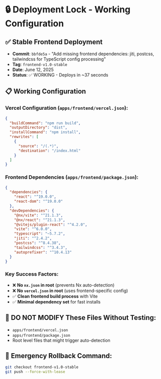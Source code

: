 # 🔒 Deployment Lock - Working Configuration

## ✅ Stable Frontend Deployment
- **Commit**: `bbfde5a` - "Add missing frontend dependencies: jiti, postcss, tailwindcss for TypeScript config processing"  
- **Tag**: `frontend-v1.0-stable`
- **Date**: June 12, 2025
- **Status**: ✅ WORKING - Deploys in ~37 seconds

## 📋 Working Configuration

### Vercel Configuration (`apps/frontend/vercel.json`):
```json
{
  "buildCommand": "npm run build",
  "outputDirectory": "dist",
  "installCommand": "npm install",
  "rewrites": [
    {
      "source": "/(.*)",
      "destination": "/index.html"
    }
  ]
}
```

### Frontend Dependencies (`apps/frontend/package.json`):
```json
{
  "dependencies": {
    "react": "^19.0.0",
    "react-dom": "^19.0.0"
  },
  "devDependencies": {
    "@nx/vite": "^21.1.3",
    "@nx/react": "^21.1.3", 
    "@vitejs/plugin-react": "^4.2.0",
    "vite": "^6.0.0",
    "typescript": "~5.7.2",
    "jiti": "^2.4.2",
    "postcss": "^8.4.38",
    "tailwindcss": "^3.4.3",
    "autoprefixer": "^10.4.13"
  }
}
```

### Key Success Factors:
- ❌ **No `nx.json` in root** (prevents Nx auto-detection)
- ❌ **No `vercel.json` in root** (uses frontend-specific config)
- ✅ **Clean frontend build process** with Vite
- ✅ **Minimal dependency set** for fast installs

## 🚨 DO NOT MODIFY These Files Without Testing:
- `apps/frontend/vercel.json`
- `apps/frontend/package.json`
- Root level files that might trigger auto-detection

## 🔄 Emergency Rollback Command:
```bash
git checkout frontend-v1.0-stable
git push --force-with-lease
``` 